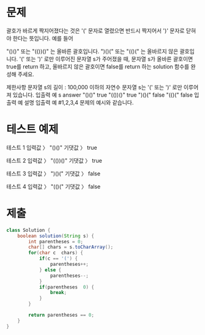 # 문제
괄호가 바르게 짝지어졌다는 것은 '(' 문자로 열렸으면 반드시 짝지어서 ')' 문자로 닫혀야 한다는 뜻입니다. 예를 들어

"()()" 또는 "(())()" 는 올바른 괄호입니다.
")()(" 또는 "(()(" 는 올바르지 않은 괄호입니다.
'(' 또는 ')' 로만 이루어진 문자열 s가 주어졌을 때, 문자열 s가 올바른 괄호이면 true를 return 하고, 올바르지 않은 괄호이면 false를 return 하는 solution 함수를 완성해 주세요.

제한사항
문자열 s의 길이 : 100,000 이하의 자연수
문자열 s는 '(' 또는 ')' 로만 이루어져 있습니다.
입출력 예
s	answer
"()()"	true
"(())()"	true
")()("	false
"(()("	false
입출력 예 설명
입출력 예 #1,2,3,4
문제의 예시와 같습니다.

# 테스트 예제

테스트 1
입력값 〉	"()()"
기댓값 〉	true

테스트 2
입력값 〉	"(())()"
기댓값 〉	true

테스트 3
입력값 〉	")()("
기댓값 〉	false

테스트 4
입력값 〉	"(()("
기댓값 〉	false


# 제출
```java
class Solution {
    boolean solution(String s) {
        int parentheses = 0;
        char[] chars = s.toCharArray();
        for(char c  chars) {
            if(c == '(') {
                parentheses++;
            } else {
                parentheses--;
            }
            if(parentheses  0) {
                break;
            }
        }

        return parentheses == 0;
    }
}
```